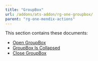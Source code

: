 ```yaml
---
title: "GroupBox"
url: /addons/ats-addon/rg-one-groupbox/
parent: "rg-one-mendix-actions"
---
```


This section contains these documents:

* [Open GroupBox](/addons/ats-addon/rg-one-open-groupbox/)
* [GroupBox Is Collapsed](/addons/ats-addon/rg-one-groupbox-is-collapsed/)
* [Close GroupBox](/addons/ats-addon/rg-one-close-groupbox/)
